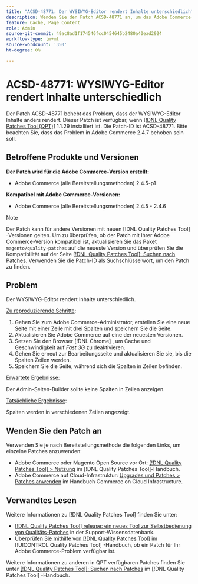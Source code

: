 ```yaml
---
title: "ACSD-48771: Der WYSIWYG-Editor rendert Inhalte unterschiedlich"
description: Wenden Sie den Patch ACSD-48771 an, um das Adobe Commerce-Problem zu beheben, bei dem der WYSIWYG-Editor Inhalte anders rendert.
feature: Cache, Page Content
role: Admin
source-git-commit: 49ac8ad1f174546fcc0454645b2480a40ead2924
workflow-type: tm+mt
source-wordcount: '350'
ht-degree: 0%

---
```


# ACSD-48771: WYSIWYG-Editor rendert Inhalte unterschiedlich

Der Patch ACSD-48771 behebt das Problem, dass der WYSIWYG-Editor Inhalte anders rendert. Dieser Patch ist verfügbar, wenn [[!DNL Quality Patches Tool (QPT)]](https://experienceleague.adobe.com/en/docs/commerce-knowledge-base/kb/announcements/commerce-announcements/magento-quality-patches-released-new-tool-to-self-serve-quality-patches) 1.1.29 installiert ist. Die Patch-ID ist ACSD-48771. Bitte beachten Sie, dass das Problem in Adobe Commerce 2.4.7 behoben sein soll.

## Betroffene Produkte und Versionen

**Der Patch wird für die Adobe Commerce-Version erstellt:**

* Adobe Commerce (alle Bereitstellungsmethoden) 2.4.5-p1

**Kompatibel mit Adobe Commerce-Versionen:**

* Adobe Commerce (alle Bereitstellungsmethoden) 2.4.5 - 2.4.6

>[!NOTE]
>
>Der Patch kann für andere Versionen mit neuen [!DNL Quality Patches Tool] -Versionen gelten. Um zu überprüfen, ob der Patch mit Ihrer Adobe Commerce-Version kompatibel ist, aktualisieren Sie das Paket `magento/quality-patches` auf die neueste Version und überprüfen Sie die Kompatibilität auf der Seite [[!DNL Quality Patches Tool]: Suchen nach Patches](https://experienceleague.adobe.com/tools/commerce-quality-patches/index.html). Verwenden Sie die Patch-ID als Suchschlüsselwort, um den Patch zu finden.

## Problem

Der WYSIWYG-Editor rendert Inhalte unterschiedlich.

<u>Zu reproduzierende Schritte</u>:

1. Gehen Sie zum Adobe Commerce-Administrator, erstellen Sie eine neue Seite mit einer Zeile mit drei Spalten und speichern Sie die Seite.
1. Aktualisieren Sie Adobe Commerce auf eine der neuesten Versionen.
1. Setzen Sie den Browser [!DNL Chrome] , um Cache und Geschwindigkeit auf *Fast 3G* zu deaktivieren.
1. Gehen Sie erneut zur Bearbeitungsseite und aktualisieren Sie sie, bis die Spalten Zeilen werden.
1. Speichern Sie die Seite, während sich die Spalten in Zeilen befinden.

<u>Erwartete Ergebnisse</u>:

Der Admin-Seiten-Builder sollte keine Spalten in Zeilen anzeigen.

<u>Tatsächliche Ergebnisse</u>:

Spalten werden in verschiedenen Zeilen angezeigt.

## Wenden Sie den Patch an

Verwenden Sie je nach Bereitstellungsmethode die folgenden Links, um einzelne Patches anzuwenden:

* Adobe Commerce oder Magento Open Source vor Ort: [[!DNL Quality Patches Tool] > Nutzung](https://experienceleague.adobe.com/docs/commerce-operations/tools/quality-patches-tool/usage.html) im [!DNL Quality Patches Tool]-Handbuch.
* Adobe Commerce auf Cloud-Infrastruktur: [Upgrades und Patches > Patches anwenden](https://experienceleague.adobe.com/docs/commerce-cloud-service/user-guide/develop/upgrade/apply-patches.html) im Handbuch Commerce on Cloud Infrastructure.

## Verwandtes Lesen

Weitere Informationen zu [!DNL Quality Patches Tool] finden Sie unter:

* [[!DNL Quality Patches Tool] release: ein neues Tool zur Selbstbedienung von Qualitäts-Patches](https://experienceleague.adobe.com/en/docs/commerce-knowledge-base/kb/announcements/commerce-announcements/magento-quality-patches-released-new-tool-to-self-serve-quality-patches) in der Support-Wissensdatenbank.
* [Überprüfen Sie mithilfe von  [!DNL Quality Patches Tool]](/help/tools/quality-patches-tool/patches-available-in-qpt/check-patch-for-magento-issue-with-magento-quality-patches.md) im [!UICONTROL Quality Patches Tool] -Handbuch, ob ein Patch für Ihr Adobe Commerce-Problem verfügbar ist.


Weitere Informationen zu anderen in QPT verfügbaren Patches finden Sie unter [[!DNL Quality Patches Tool]: Suchen nach Patches](https://experienceleague.adobe.com/tools/commerce-quality-patches/index.html) im [!DNL Quality Patches Tool] -Handbuch.
